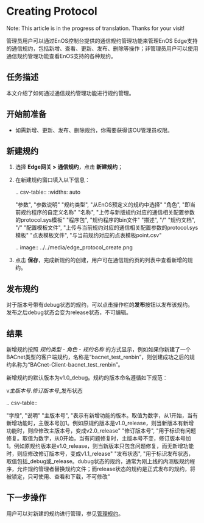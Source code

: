 # Creating Protocol

Note: This article is in the progress of translation. Thanks for your visit!

管理员用户可以通过EnOS控制台提供的通信规约管理功能来管理EnOS Edge支持的通信规约，包括新增、查看、更新、发布、删除等操作；非管理员用户可以使用通信规约管理功能查看EnOS支持的各种规约。

## 任务描述

本文介绍了如何通过通信规约管理功能进行规约管理。

## 开始前准备

- 如需新增、更新、发布、删除规约，你需要获得该OU管理员权限。

## 新建规约

1. 选择 **Edge网关 > 通信规约**，点击 **新建规约**；

2. 在新建规约窗口填入以下信息：

   .. csv-table::
      :widths: auto

      "参数", "参数说明"
      "规约类型", "从EnOS预定义的规约中选择"
      "角色", "即当前规约程序的自定义名称"
      "名称", "上传与新版规约对应的通信相关配置参数的protocol.sys模板"
      "程序包", "规约程序的bin文件"
      "描述", "/"
      "规约文档", "/"
      "配置模板文件", "上传与当前规约对应的通信相关配置参数的protocol.sys模板"
      "点表模板文件", "与当前规约对应的点表模板point.csv"

   .. image:: ../../media/edge_protocol_create.png

3. 点击 **保存**，完成新规约的创建，用户可在通信规约页的列表中查看新增的规约。

## 发布规约

对于版本号带有debug状态的规约，可以点击操作栏的**发布**按钮以发布该规约。发布之后debug状态会变为release状态，不可编辑。

## 结果

新增规约按照 *规约类型* - *角色* - *规约名称* 的方式显示，例如如果你新建了一个BACnet类型的客户端规约，名称是“bacnet_test_renbin”，则创建成功之后的规约名称为“BACnet-Client-bacnet_test_renbin”。

新增规约的默认版本为v1.0_debug。规约的版本命名遵循如下规范：

v*主版本号*.*修订版本号*_发布状态

.. csv-table::
       
   "字段", "说明"
   "主版本号", "表示有新增功能的版本。取值为数字，从1开始，当有新增功能时，主版本号加1。例如原规约版本是v1.0_release，则当新版本有新增功能时，则应修改主版本号，变成v2.0_release"
   "修订版本号", "用于标识有问题修复。取值为数字，从0开始，当有问题修复时，主版本号不变，修订版本号加1。例如原规约版本是v1.0_release，则当新版本只包含问题修复，而无新增功能时，则应修改修订版本号，变成v1.1_release"
   "发布状态", "用于标识发布状态，取值包括_debug或_release。dubug状态的规约，通常为刚上线的内测版规约程序，允许规约管理者替换规约文件；而release状态的规约是正式发布的规约，将被锁定，只可使用、查看和下载，不可修改"

<!--End-->

## 下一步操作

用户可以对新建的规约进行管理，参见[管理规约](managing_protocols)。








